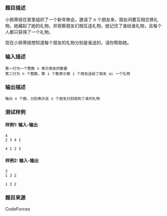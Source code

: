 ### 题目描述

小佩蒂娅在家里组织了一个新年聚会，邀请了 n 个朋友来，朋友间要互相交换礼物。她藏起了她的礼物，并观察朋友们相互送礼物，她记住了谁给谁礼物，且每个人都只获得了一个礼物。

现在小佩蒂娅想知道每个朋友的礼物分别是谁送的，请你帮助她。

### 输入描述

```
第一行为一个整数 n 表示朋友的数量
第二行为 n 个整数，第 i 个数表示第 i 个朋友送给了朋友 ai 一个礼物
```

### 输出描述

```
输出 n 个数，分别表示这 n 个朋友分别收到了谁的礼物
```

### 测试样例

#### 样例1: 输入-输出

```
4
2 3 4 1
```

```
4 1 2 3
```

#### 样例2: 输入-输出

```
3
1 3 2
```

```
1 3 2
```

### 题目来源

CodeForces
